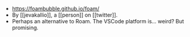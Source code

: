 - https://foambubble.github.io/foam/
- By [[jevakallio]], a [[person]] on [[twitter]].
- Perhaps an alternative to Roam. The VSCode platform is... weird? But promising.
